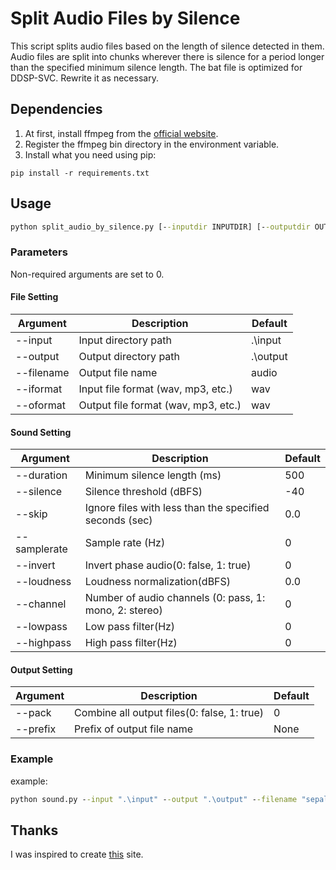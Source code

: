 # Split Audio Files by Silence
This script splits audio files based on the length of silence detected in them. 
Audio files are split into chunks wherever there is silence for a period longer than the specified minimum silence length.
The bat file is optimized for DDSP-SVC. Rewrite it as necessary.

## Dependencies

1. At first, install ffmpeg from the [official website](https://ffmpeg.org/).
2. Register the ffmpeg bin directory in the environment variable.
3. Install what you need using pip:
```
pip install -r requirements.txt
```

## Usage

```bat
python split_audio_by_silence.py [--inputdir INPUTDIR] [--outputdir OUTPUTDIR] [--mintime MINTIME] [--dbfs DBFS] [--skip SKIP] [--samplerate SAMPLERATE] [--channel CHANNEL] [--format FORMAT]
```

### Parameters
Non-required arguments are set to 0.
#### File Setting
|Argument|Description|Default|
|--------|-----------|-------|
|--input|Input directory path|.\input|
|--output|Output directory path|.\output|
|--filename|Output file name|audio|
|--iformat|Input file format (wav, mp3, etc.)|wav|
|--oformat|Output file format (wav, mp3, etc.)|wav|

#### Sound Setting
|Argument|Description|Default|
|--------|-----------|-------|
|--duration|Minimum silence length (ms)|500|
|--silence|Silence threshold (dBFS)|-40|
|--skip|Ignore files with less than the specified seconds (sec)|0.0|
|--samplerate|Sample rate (Hz)|0|
|--invert|Invert phase audio(0: false, 1: true)|0|
|--loudness|Loudness normalization(dBFS)|0.0|
|--channel|Number of audio channels (0: pass, 1: mono, 2: stereo)|0|
|--lowpass|Low pass filter(Hz)|0|
|--highpass|High pass filter(Hz)|0|

#### Output Setting
|Argument|Description|Default|
|--------|-----------|-------|
|--pack|Combine all output files(0: false, 1: true)|0|
|--prefix|Prefix of output file name|None|

### Example
example:
```bat
python sound.py --input ".\input" --output ".\output" --filename "sepalate" --duration 200 --silence -40 --skip 2 --samplerate 44100 --invert 1 --loudness -14.0 --channel 1 --prefix "invert" --pack 1
```

## Thanks
I was inspired to create [this](https://self-development.info/python%e3%82%92%e7%94%a8%e3%81%84%e3%81%9f%e7%99%ba%e8%a9%b1%e5%88%86%e5%89%b2%e3%80%90ai%e3%83%9c%e3%82%a4%e3%82%b9%e3%83%81%e3%82%a7%e3%83%b3%e3%82%b8%e3%83%a3%e3%83%bc%e3%81%ae%e5%ad%a6%e7%bf%92/) site.